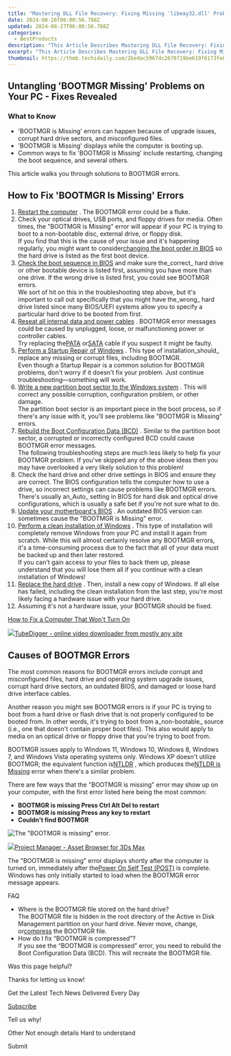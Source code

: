 ```yaml
---
title: "Mastering DLL File Recovery: Fixing Missing 'libeay32.dll' Problems"
date: 2024-08-26T06:00:56.788Z
updated: 2024-08-27T06:00:56.788Z
categories:
  - BestProducts
description: "This Article Describes Mastering DLL File Recovery: Fixing Missing 'libeay32.dll' Problems"
excerpt: "This Article Describes Mastering DLL File Recovery: Fixing Missing 'libeay32.dll' Problems"
thumbnail: https://thmb.techidaily.com/2bedac5967dc2670719be619f6173feb9adb0500628b631392642fa41c539d87.jpg
---
```


## Untangling 'BOOTMGR Missing' Problems on Your PC - Fixes Revealed
### What to Know

* 'BOOTMGR is Missing' errors can happen because of upgrade issues, corrupt hard drive sectors, and misconfigured files.
* 'BOOTMGR is Missing' displays while the computer is booting up.
* Common ways to fix 'BOOTMGR is Missing' include restarting, changing the boot sequence, and several others.

 This article walks you through solutions to BOOTMGR errors.

## How to Fix 'BOOTMGR Is Missing' Errors

1. [Restart the computer](https://www.lifewire.com/how-to-reboot-a-computer-2624568) . The BOOTMGR error could be a fluke.
2. Check your optical drives, USB ports, and floppy drives for media. Often times, the "BOOTMGR is Missing" error will appear if your PC is trying to boot to a non-bootable disc, external drive, or floppy disk.  
 If you find that this is the cause of your issue and it's happening regularly, you might want to consider[changing the boot order in BIOS](https://www.lifewire.com/change-the-boot-order-in-bios-2624528) so the hard drive is listed as the first boot device.
3. [Check the boot sequence in BIOS](https://www.lifewire.com/change-the-boot-order-in-bios-2624528) and make sure the_correct_ hard drive or other bootable device is listed first, assuming you have more than one drive. If the wrong drive is listed first, you could see BOOTMGR errors.  
 We sort of hit on this in the troubleshooting step above, but it's important to call out specifically that you might have the_wrong_ hard drive listed since many BIOS/UEFI systems allow you to specify a particular hard drive to be booted from first.
4. [Reseat all internal data and power cables](https://www.lifewire.com/how-to-reseat-internal-data-and-power-cables-2624536) . BOOTMGR error messages could be caused by unplugged, loose, or malfunctioning power or controller cables.  
 Try replacing the[PATA](https://www.lifewire.com/parallel-ata-pata-2625957) or[SATA](https://www.lifewire.com/serial-ata-sata-2626009) cable if you suspect it might be faulty.
5. [Perform a Startup Repair of Windows](https://www.lifewire.com/how-do-i-automatically-repair-windows-problems-2624907) . This type of installation_should_ replace any missing or corrupt files, including BOOTMGR.  
 Even though a Startup Repair is a common solution for BOOTMGR problems, don't worry if it doesn't fix your problem. Just continue troubleshooting—something will work.
6. [Write a new partition boot sector to the Windows system](https://www.lifewire.com/how-to-write-a-new-partition-boot-sector-in-windows-2624502) . This will correct any possible corruption, configuration problem, or other damage.  
 The partition boot sector is an important piece in the boot process, so if there's any issue with it, you'll see problems like "BOOTMGR is Missing" errors.
7. [Rebuild the Boot Configuration Data (BCD)](https://www.lifewire.com/how-to-rebuild-the-bcd-in-windows-2624508) . Similar to the partition boot sector, a corrupted or incorrectly configured BCD could cause BOOTMGR error messages.  
 The following troubleshooting steps are much less likely to help fix your BOOTMGR problem. If you've skipped any of the above ideas then you may have overlooked a very likely solution to this problem!
8. Check the hard drive and other drive settings in BIOS and ensure they are correct. The BIOS configuration tells the computer how to use a drive, so incorrect settings can cause problems like BOOTMGR errors.  
 There's usually an_Auto_ setting in BIOS for hard disk and optical drive configurations, which is usually a safe bet if you're not sure what to do.
9. [Update your motherboard's BIOS](https://www.lifewire.com/how-to-update-bios-4783238) . An outdated BIOS version can sometimes cause the "BOOTMGR is Missing" error.
10. [Perform a clean installation of Windows](https://www.lifewire.com/how-to-clean-install-windows-2624904) . This type of installation will completely remove Windows from your PC and install it again from scratch. While this will almost certainly resolve any BOOTMGR errors, it's a time-consuming process due to the fact that all of your data must be backed up and then later restored.  
 If you can't gain access to your files to back them up, please understand that you will lose them all if you continue with a clean installation of Windows!
11. [Replace the hard drive](https://www.lifewire.com/how-to-replace-a-hard-drive-2626200) . Then, install a new copy of Windows. If all else has failed, including the clean installation from the last step, you're most likely facing a hardware issue with your hard drive.
12. Assuming it's not a hardware issue, your BOOTMGR should be fixed.

[How to Fix a Computer That Won't Turn On](https://www.lifewire.com/how-do-i-get-my-computer-fixed-2625167)

<!-- affiliate ads begin -->
<a href="https://secure.2checkout.com/order/checkout.php?PRODS=4572700&QTY=1&AFFILIATE=108875&CART=1"><img src="	https://www.tubedigger.com/wp-content/uploads/2020/08/tubedigger-software-new.png" border="0">TubeDigger - online video downloader from mostly any site</a>
<!-- affiliate ads end -->
## Causes of BOOTMGR Errors

 The most common reasons for BOOTMGR errors include corrupt and misconfigured files, hard drive and operating system upgrade issues, corrupt hard drive sectors, an outdated BIOS, and damaged or loose hard drive interface cables.

 Another reason you might see BOOTMGR errors is if your PC is trying to boot from a hard drive or flash drive that is not properly configured to be booted from. In other words, it's trying to boot from a_non-bootable_ source (i.e., one that doesn't contain proper boot files). This also would apply to media on an optical drive or floppy drive that you're trying to boot from.  

 BOOTMGR issues apply to Windows 11, Windows 10, Windows 8, Windows 7, and Windows Vista operating systems only. Windows XP doesn't utilize BOOTMGR; the equivalent function is[NTLDR](https://www.lifewire.com/what-is-ntldr-2625949) , which produces the[NTLDR is Missing](https://www.lifewire.com/how-to-fix-ntldr-is-missing-errors-2623859) error when there's a similar problem.

 There are few ways that the "BOOTMGR is missing" error may show up on your computer, with the first error listed here being the most common:

* **BOOTMGR is missing Press Ctrl Alt Del to restart**
* **BOOTMGR is missing Press any key to restart**
* **Couldn't find BOOTMGR**

![The "BOOTMGR is missing" error.](https://www.lifewire.com/thmb/Cq-aog3HvBdfcMBo8vHxQcpYbe0=/1500x0/filters:no_upscale():max_bytes(150000):strip_icc():format(webp)/bootmgr-is-missing-597f431422fa3a0010f41c03.PNG)

<!-- affiliate ads begin -->
<a href="https://secure.2checkout.com/order/checkout.php?PRODS=4709458&QTY=1&AFFILIATE=108875&CART=1"><img src="https://3d-kstudio.com/wp-content/uploads/2019/10/Project-Manager-version-3-1600x900-768x419.jpg" border="0">Project Manager - Asset Browser for 3Ds Max</a>
<!-- affiliate ads end -->
 The "BOOTMGR is missing" error displays shortly after the computer is turned on, immediately after the[Power On Self Test (POST)](https://www.lifewire.com/what-is-post-2625953) is complete. Windows has only initially started to load when the BOOTMGR error message appears.

 FAQ

* Where is the BOOTMGR file stored on the hard drive?  
 The BOOTMGR file is hidden in the root directory of the Active in Disk Management partition on your hard drive. Never move, change, or[compress](https://www.lifewire.com/what-is-a-compressed-file-2625829) the BOOTMGR file.
* How do I fix “BOOTMGR is compressed”?  
 If you see the “BOOTMGR is compressed” error, you need to rebuild the Boot Configuration Data (BCD). This will recreate the BOOTMGR file.

Was this page helpful?

Thanks for letting us know!

 Get the Latest Tech News Delivered Every Day

[Subscribe](https://www.lifewire.com/#)

Tell us why!

 Other  Not enough details  Hard to understand

 Submit

<ins class="adsbygoogle"
     style="display:block"
     data-ad-format="autorelaxed"
     data-ad-client="ca-pub-7571918770474297"
     data-ad-slot="1223367746"></ins>



<ins class="adsbygoogle"
     style="display:block"
     data-ad-client="ca-pub-7571918770474297"
     data-ad-slot="8358498916"
     data-ad-format="auto"
     data-full-width-responsive="true"></ins>


